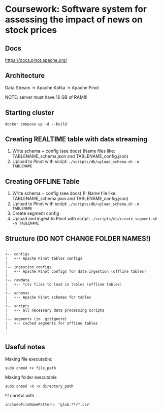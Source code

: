 # Coursework: Software system for assessing the impact of news on stock prices

## Docs

https://docs.pinot.apache.org/

## Architecture

Data Stream -> Apache Kafka -> Apache Pinot

NOTE: server must have 16 GB of RAM!!!

## Starting cluster

``` 
docker compose up -d --build
```

## Creating REALTIME table with data streaming

1. Write schema + config (see docs) (Name files like: TABLENAME_schema.json and TABLENAME_config.json)
2. Upload to Pinot with script:
``` ./scripts/db/upload_schema.sh -n TABLENAME ``` 

## Creating OFFLINE Table
1. Write schema + config (see docs) (!! Name file like: TABLENAME_schema.json and TABLENAME_config.json)
2. Upload to Pinot with script:
``` ./scripts/db/upload_schema.sh -n TABLENAME ``` 
3. Create segment config
2. Upload and ingest to Pinot with script:
``` ./scripts/db/create_segment.sh -n TABLENAME ``` 

## Structure (**DO NOT CHANGE FOLDER NAMES!**)

``` 
.
+-- configs
|   +-- Apache Pinot tables configs
|
+-- ingestion_configs
|   +-- Apache Pinot configs for data ingestion (offline tables)
|
+-- rawdata
|   +-- *csv files to load in tables (offline tables)
|
+-- schemas
|   +-- Apache Pinot schemas for tables
|
+-- scripts
|   +-- all necessary data processing scripts
|
+-- segments (in .gitignore)
|   +-- cached segments for offline tables
|
.

``` 

## Useful notes

Making file executable:
```
sudo chmod +x file_path
```

Making folder executable
```
sudo chmod -R +x directory_path
```

!!! careful with 
```
includeFileNamePattern: 'glob:**/*.csv'
```
